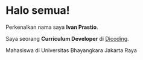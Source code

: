 # Halo semua! 

Perkenalkan nama saya **Ivan Prastio**.

Saya seorang **Curriculum Developer** di [Dicoding](https://www.dicoding.com/).

Mahasiswa di Universitas Bhayangkara Jakarta Raya
